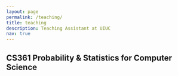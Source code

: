 ```yaml
---
layout: page
permalink: /teaching/
title: teaching
description: Teaching Assistant at UIUC 
nav: true
---
```


## CS361 Probability & Statistics for Computer Science


